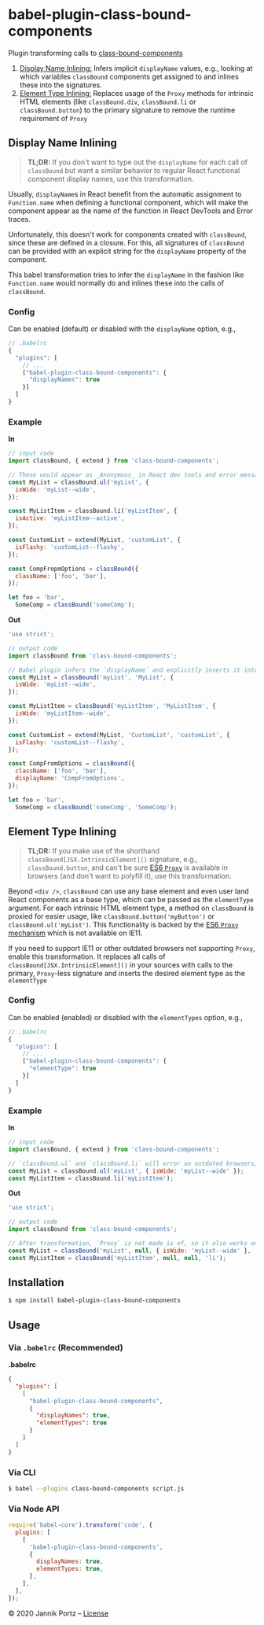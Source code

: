 # babel-plugin-class-bound-components

Plugin transforming calls to [class-bound-components](https://github.com/janizde/class-bound-components)

1. [Display Name Inlining:](#display-name-inlining) Infers implicit `displayName` values, e.g., looking at which variables `classBound` components get assigned to and inlines these into the signatures.
2. [Element Type Inlining:](#element-type-inlining) Replaces usage of the `Proxy` methods for intrinsic HTML elements (like `classBound.div`, `classBound.li` or `classBound.button`) to the primary signature to remove the runtime requirement of `Proxy`

## Display Name Inlining

> **TL;DR:** If you don't want to type out the `displayName` for each call of `classBound` but want a similar behavior to regular React functional component display names, use this transformation.

Usually, `displayName`s in React benefit from the automatic assignment to `Function.name` when defining a functional component, which will make the component appear as the name of the function in React DevTools and Error traces.

Unfortunately, this doesn't work for components created with `classBound`, since these are defined in a closure. For this, all signatures of `classBound` can be provided with an explicit string for the `displayName` property of the component.

This babel transformation tries to infer the `displayName` in the fashion like `Function.name` would normally do and inlines these into the calls of `classBound`.

### Config

Can be enabled (default) or disabled with the `displayName` option, e.g.,

```js
// .babelrc
{
  "plugins": [
    // ...
    ["babel-plugin-class-bound-components": {
      "displayNames": true
    }]
  ]
}
```

### Example

**In**

```js
// input code
import classBound, { extend } from 'class-bound-components';

// These would appear as _Anonymous_ in React dev tools and error messages, since no explicit `displayName` argument is passed
const MyList = classBound.ul('myList', {
  isWide: 'myList--wide',
});

const MyListItem = classBound.li('myListItem', {
  isActive: 'myListItem--active',
});

const CustomList = extend(MyList, 'customList', {
  isFlashy: 'customList--flashy',
});

const CompFropmOptions = classBound({
  className: ['foo', 'bar'],
});

let foo = 'bar',
  SomeComp = classBound('someComp');
```

**Out**

```js
'use strict';

// output code
import classBound from 'class-bound-components';

// Babel plugin infers the `displayName` and explicitly inserts it into the signatures
const MyList = classBound('myList', 'MyList', {
  isWide: 'myList--wide',
});

const MyListItem = classBound('myListItem', 'MyListItem', {
  isWide: 'myListItem--wide',
});

const CustomList = extend(MyList, 'CustomList', 'customList', {
  isFlashy: 'customList--flashy',
});

const CompFromOptions = classBound({
  className: ['foo', 'bar'],
  displayName: 'CompFromOptions',
});

let foo = 'bar',
  SomeComp = classBound('someComp', 'SomeComp');
```

## Element Type Inlining

> **TL;DR:** If you make use of the shorthand `classBound[JSX.IntrinsicElement]()` signature, e.g., `classBound.button`, and can't be sure [ES6 `Proxy`](https://developer.mozilla.org/en-US/docs/Web/JavaScript/Reference/Global_Objects/Proxy) is available in browsers (and don't want to polyfill it), use this transformation.

Beyond `<div />`, `classBound` can use any base element and even user land React components as a base type, which can be passed as the `elementType` argument. For each intrinsic HTML element type, a method on `classBound` is proxied for easier usage, like `classBound.button('myButton')` or `classBound.ul('myList')`. This functionality is backed by the [ES6 `Proxy` mechanism](https://developer.mozilla.org/en-US/docs/Web/JavaScript/Reference/Global_Objects/Proxy) which is not available on IE11.

If you need to support IE11 or other outdated browsers not supporting `Proxy`, enable this transformation. It replaces all calls of `classBound[JSX.IntrinsicElement]()` in your sources with calls to the primary, `Proxy`-less signature and inserts the desired element type as the `elementType`

### Config

Can be enabled (enabled) or disabled with the `elementTypes` option, e.g.,

```js
// .babelrc
{
  "plugins": [
    // ...
    ["babel-plugin-class-bound-components": {
      "elementType": true
    }]
  ]
}
```

### Example

**In**

```js
// input code
import classBound, { extend } from 'class-bound-components';

// `classBound.ul` and `classBound.li` will error on outdated browsers, e.g., IE11
const MyList = classBound.ul('myList', { isWide: 'myList--wide' });
const MyListItem = classBound.li('myListItem');
```

**Out**

```js
'use strict';

// output code
import classBound from 'class-bound-components';

// After transformation, `Proxy` is not made is of, so it also works on older browsers
const MyList = classBound('myList', null, { isWide: 'myList--wide' }, 'ul');
const MyListItem = classBound('myListItem', null, null, 'li');
```

## Installation

```sh
$ npm install babel-plugin-class-bound-components
```

## Usage

### Via `.babelrc` (Recommended)

**.babelrc**

```json
{
  "plugins": [
    [
      "babel-plugin-class-bound-components",
      {
        "displayNames": true,
        "elementTypes": true
      }
    ]
  ]
}
```

### Via CLI

```sh
$ babel --plugins class-bound-components script.js
```

### Via Node API

```javascript
require('babel-core').transform('code', {
  plugins: [
    [
      'babel-plugin-class-bound-components',
      {
        displayNames: true,
        elementTypes: true,
      },
    ],
  ],
});
```

&copy; 2020 Jannik Portz – [License](./LICENSE)
